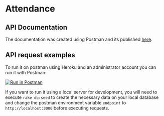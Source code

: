 # Attendance

## API Documentation

The documentation was created using Postman and its published [here](https://documenter.getpostman.com/view/1500109/SW7T6qt2?version=latest). 

## API request examples
To run it on postman using Heroku and an administrator account you can run it with Postman:

[![Run in Postman](https://run.pstmn.io/button.svg)](https://app.getpostman.com/run-collection/62beb6160e993c5733de#?env%5BAttendance%20-%20Heroku%5D=W3sia2V5IjoiZW5kcG9pbnQiLCJ2YWx1ZSI6Imh0dHBzOi8vZmpzYW5kb3YtYXR0ZW5kYW5jZS1hcGkuaGVyb2t1YXBwLmNvbSIsImVuYWJsZWQiOnRydWV9LHsia2V5IjoiZW1haWwiLCJ2YWx1ZSI6ImFkbWluQGV4YW1wbGUub3JnIiwiZW5hYmxlZCI6dHJ1ZX0seyJrZXkiOiJwYXNzd29yZCIsInZhbHVlIjoiYWRtaW4xMjM0IiwiZW5hYmxlZCI6dHJ1ZX0seyJrZXkiOiJqd3RUb2tlbiIsInZhbHVlIjoiIiwiZW5hYmxlZCI6dHJ1ZX1d)

If you want to run it using a local server for development, you will need to execute `rake db:seed` to create the necessary data on your local database and change the postman environment variable `endpoint` to `http://localhost:3000` before executing requests.
